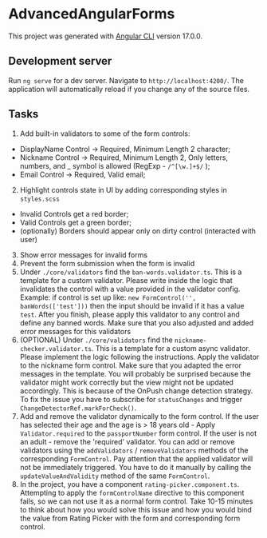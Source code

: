 # AdvancedAngularForms

This project was generated with [Angular CLI](https://github.com/angular/angular-cli) version 17.0.0.

## Development server

Run `ng serve` for a dev server. Navigate to `http://localhost:4200/`. The application will automatically reload if you change any of the source files.

## Tasks

1. Add built-in validators to some of the form controls:

- DisplayName Control -> Required, Minimum Length 2 character;
- Nickname Control -> Required, Minimum Length 2, Only letters, numbers, and \_ symbol is allowed (RegExp - `/^[\w.]+$/` );
- Email Control -> Required, Valid email;

2. Highlight controls state in UI by adding corresponding styles in `styles.scss`

- Invalid Controls get a red border;
- Valid Controls get a green border;
- (optionally) Borders should appear only on dirty control (interacted with user)

3. Show error messages for invalid forms
4. Prevent the form submission when the form is invalid
5. Under `./core/validators` find the `ban-words.validator.ts`. This is a template for a custom validator. Please write inside the logic that invalidates the control with a value provided in the validator config. Example: if control is set up like: `new FormControl('', banWords(['test']))` then the input should be invalid if it has a value `test`. After you finish, please apply this validator to any control and define any banned words. Make sure that you also adjusted and added error messages for this validators
6. (OPTIONAL) Under `./core/validators` find the `nickname-checker.validator.ts`. This is a template for a custom async validator. Please implement the logic following the instructions. Apply the validator to the nickname form control. Make sure that you adapted the error messages in the template. You will probably be surprised because the validator might work correctly but the view might not be updated accordingly. This is because of the OnPush change detection strategy. To fix the issue you have to subscribe for `statusChanges` and trigger `ChangeDetectorRef.markForCheck()`.
7. Add and remove the validator dynamically to the form control. If the user has selected their age and the age is > 18 years old - Apply `Validator.required` to the `passportNumber` form control. If the user is not an adult - remove the 'required' validator. You can add or remove validators using the `addValidators` / `removeValidators` methods of the corresponding `FormControl`. Pay attention that the applied validator will not be immediately triggered. You have to do it manually by calling the `updateValueAndValidity` method of the same `FormControl`.
8. In the project, you have a component `rating-picker.component.ts`. Attempting to apply the `formControlName` directive to this component fails, so we can not use it as a normal form control. Take 10-15 minutes to think about how you would solve this issue and how you would bind the value from Rating Picker with the form and corresponding form control.
